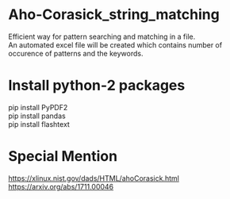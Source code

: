 # Aho-Corasick_string_matching
Efficient way for pattern searching and matching in a file.<br />
An automated excel file will be created which contains number of occurence of patterns and the keywords.



# Install python-2 packages
pip install PyPDF2 <br /> 
pip install pandas <br />
pip install flashtext <br />


# Special Mention
https://xlinux.nist.gov/dads/HTML/ahoCorasick.html <br />
https://arxiv.org/abs/1711.00046

